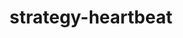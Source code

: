 ---
title: strategy-heartbeat
menu:
  main:
    parent: strategies
    identifier: strategies/strategy-heartbeat
---